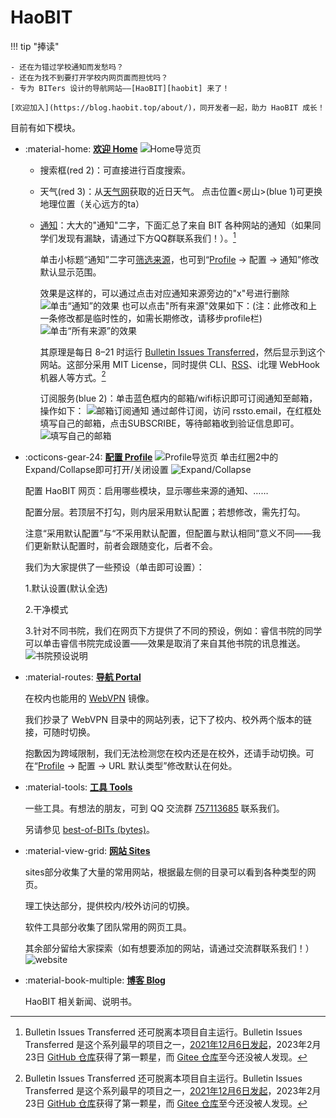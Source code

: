 # HaoBIT

!!! tip "捧读"

    - 还在为错过学校通知而发愁吗？
    - 还在为找不到要打开学校内网页面而担忧吗？
    - 专为 BITers 设计的导航网站——[HaoBIT][haobit] 来了！

    [欢迎加入](https://blog.haobit.top/about/)，同开发者一起，助力 HaoBIT 成长！

目前有如下模块。

- :material-home: **[欢迎 Home][haobit]**
![Home导览页](https://blog.haobit.top/img/Home导览页.png)
  - 搜索框(red 2)：可直接进行百度搜索。

  - 天气(red 3)：从[天气网](https://www.tianqi.com/beijing/)获取的近日天气。
    点击位置<房山>(blue 1)可更换地理位置（关心远方的ta）

  - [通知][notice]：大大的"通知"二字，下面汇总了来自 BIT 各种网站的通知（如果同学们发现有漏缺，请通过下方QQ群联系我们！）。[^bulletin-issues-transferred]

    单击小标题“通知”二字可[筛选来源](https://haobit.top/dev/site/notice/)，也可到“[Profile][profile] → 配置 → 通知”修改默认显示范围。
  
    效果是这样的，可以通过点击对应通知来源旁边的"x"号进行删除
    ![单击“通知”的效果](https://blog.haobit.top/img/单击“通知”的效果.png)
    也可以点击"所有来源"效果如下：(注：此修改和上一条修改都是临时性的，如需长期修改，请移步profile栏)
    ![单击“所有来源”的效果](https://blog.haobit.top/img/单击“所有来源”的效果.png)

    其原理是每日 8–21 时运行 [Bulletin Issues Transferred](https://github.com/YDX-2147483647/bulletin-issues-transferred/)，然后显示到这个网站。这部分采用 MIT License，同时提供 CLI、[RSS](./rss.md)、i北理 WebHook 机器人等方式。[^bulletin-issues-transferred]

    订阅服务(blue 2)：单击蓝色框内的邮箱/wifi标识即可订阅通知至邮箱，操作如下：
![邮箱订阅通知](https://blog.haobit.top/img/订阅通知.png)
      通过邮件订阅，访问 rssto.email，在红框处填写自己的邮箱，点击SUBSCRIBE，等待邮箱收到验证信息即可。
![填写自己的邮箱](https://blog.haobit.top/img/填写自己的邮箱.png)


- :octicons-gear-24: **[配置 Profile][profile]**
![Profile导览页](https://blog.haobit.top/img/Profile导览页.png)
  单击红圈2中的Expand/Collapse即可打开/关闭设置
![Expand/Collapse](https://blog.haobit.top/img/单击Expand.png)

  配置 HaoBIT 网页：启用哪些模块，显示哪些来源的通知、……

  配置分层。若顶层不打勾，则内层采用默认配置；若想修改，需先打勾。

  注意“采用默认配置”与“不采用默认配置，但配置与默认相同”意义不同——我们更新默认配置时，前者会跟随变化，后者不会。

  我们为大家提供了一些预设（单击即可设置）：

  1.默认设置(默认全选)

  2.干净模式

  3.针对不同书院，我们在网页下方提供了不同的预设，例如：睿信书院的同学可以单击睿信书院完成设置——效果是取消了来自其他书院的讯息推送。
![书院预设说明](https://blog.haobit.top/img/书院预设说明.png)




- :material-routes: **[导航 Portal][portal]**

  在校内也能用的 [WebVPN](https://webvpn.bit.edu.cn) 镜像。

  我们抄录了 WebVPN 目录中的网站列表，记下了校内、校外两个版本的链接，可随时切换。

  抱歉因为跨域限制，我们无法检测您在校内还是在校外，还请手动切换。可在“[Profile][profile] → 配置 → URL 默认类型”修改默认在何处。

- :material-tools: **[工具 Tools][tools]**

  一些工具。有想法的朋友，可到 QQ 交流群 [757113685](https://jq.qq.com/?_wv=1027&k=j13nOAhr) 联系我们。

  另请参见 [best-of-BITs (bytes)](https://github.com/YDX-2147483647/best-of-bits/)。

- :material-view-grid: **[网站 Sites][sites]**
  
  sites部分收集了大量的常用网站，根据最左侧的目录可以看到各种类型的网页。

  理工快达部分，提供校内/校外访问的切换。

  软件工具部分收集了团队常用的网页工具。

  其余部分留给大家探索（如有想要添加的网站，请通过交流群联系我们！）
![website](https://blog.haobit.top/img/site网站.png)
  

- :material-book-multiple: **[博客 Blog][blog]**

  HaoBIT 相关新闻、说明书。

[^bulletin-issues-transferred]: Bulletin Issues Transferred 还可脱离本项目自主运行。Bulletin Issues Transferred 是这个系列最早的项目之一，[2021年12月6日发起](https://github.com/YDX-2147483647/bulletin-issues-transferred/commit/6119c3207bb30ad865d2863a2cdb1321b5456023)，2023年2月23日 [GitHub 仓库](https://github.com/YDX-2147483647/bulletin-issues-transferred/)获得了第一颗星，而 [Gitee 仓库](https://gitee.com/YDX-2147483647/bulletin-issues-transferred/)至今还没被人发现。

[haobit]: https://haobit.top
[profile]: https://haobit.top/dev/site/profile
[portal]: https://haobit.top/dev/site/portal
[tools]: https://haobit.top/dev/site/tools
[sites]: https://haobit.top/dev/site/sites
[blog]: https://haobit.top/dev/site/blog
[notice]: https://haobit.top/dev/site/notice/
